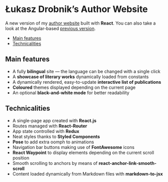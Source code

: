 # Łukasz Drobnik’s Author Website

A new version of my [author website](https://drobnik.co/) built with **React**. You can also take a look at the Angular-based [previous version](https://github.com/ldrobnik/drobnik-writing-ver-1).

* [Main features](#main-features)
* [Technicalities](#technicalities)

## Main features
* A fully **bilingual** site — the language can be changed with a single click
* A **showcase of literary works** dynamically loaded from constants
* A dynamically rendered, easy-to-update  **interactive list of publications**
* **Coloured** themes displayed depending on the current page
* An optional **black-and-white mode** for better readability

## Technicalities

* A single-page app created with **React.js**
* Routes managed with **React-Router**
* App state controlled with **Redux**
* Neat styles thanks to **Styled Components**
* **Pose** to add extra oomph to animations
* Navigation bar buttons making use of **FontAwesome** icons
* **React Waypoint** to display elements depending on the current scroll position
* Smooth scrolling to anchors by means of **react-anchor-link-smooth-scroll**
* Content loaded dynamically from Markdown files with **markdown-to-jsx**

